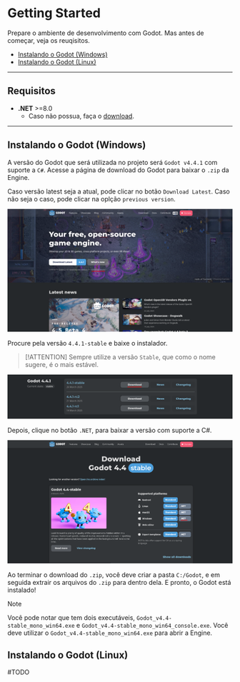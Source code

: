 # Getting Started

Prepare o ambiente de desenvolvimento com Godot. Mas antes de começar, veja os reuqisitos.

- [Instalando o Godot (Windows)](#instalando-o-godot-windows)
- [Instalando o Godot (Linux)](#instalando-o-godot-linux)
---

## Requisitos

- **.NET** >=8.0
  - Caso não possua, faça o [download](https://dotnet.microsoft.com/pt-br/download).

---

## Instalando o Godot (Windows)

A versão do Godot que será utilizada no projeto será `Godot v4.4.1` com suporte a `C#`. Acesse a página de download do Godot para baixar o `.zip` da Engine.

Caso versão latest seja a atual, pode clicar no botão `Download Latest`. Caso não seja o caso, pode clicar na oplção `previous version`.

![godot-home-page](../images/godot-home-page.png)

Procure pela versão `4.4.1-stable` e baixe o instalador.

> [!ATTENTION]
> Sempre utilize a versão `Stable`, que como o nome sugere, é o mais estável.

![godot-download-page](../images/godot-download-page.png)

Depois, clique no botão `.NET`, para baixar a versão com suporte a C#.

![download-godot](../images/godot-download.png)

Ao terminar o download do `.zip`, você deve criar a pasta `C:/Godot`, e em seguida extrair os arquivos do `.zip` para dentro dela. E pronto, o Godot está instalado!

> [!NOTE]
> Você pode notar que tem dois executáveis, `Godot_v4.4-stable_mono_win64.exe` e `Godot_v4.4-stable_mono_win64_console.exe`. Você deve utilizar o `Godot_v4.4-stable_mono_win64.exe` para abrir a Engine.

## Instalando o Godot (Linux)

#TODO